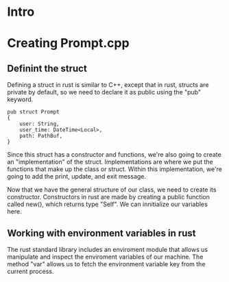 # Intro #
# Creating Prompt.cpp #
## Definint the struct ##
Defining a struct in rust is similar to C++, except that in rust, structs are private by default, so we need to declare it as public using the "pub" keyword.
```
pub struct Prompt
{
    user: String,
    user_time: DateTime<Local>,
    path: PathBuf,
}
```
Since this struct has a constructor and functions, we're also going to create an "implementation" of the struct. 
Implementations are where we put the functions that make up the class or struct. 
Within this implementation, we're going to add the print, update, and exit message.

Now that we have the general structure of our class, we need to create its constructor.
Constructors in rust are made by creating a public function called new(), which returns type "Self".
We can innitialize our variables here. 

## Working with environment variables in rust ##
The rust standard library includes an enviroment module that allows us manipulate and inspect the enviroment variables of our machine. 
The method "var" allows us to fetch the environment variable key from the current process. 
